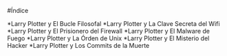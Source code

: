 #Índice

*Larry Plotter y El Bucle Filosofal
*Larry Plotter y La Clave Secreta del Wifi
*Larry Plotter y El Prisionero del Firewall
*Larry Plotter y El Malware de Fuego
*Larry Plotter y La Órden de Unix
*Larry Plotter y El Misterio del Hacker
*Larry Plotter y Los Commits de la Muerte
